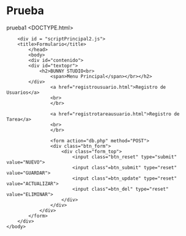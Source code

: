 # Prueba
prueba1
<DOCTYPE.html>
<html Long="es">
	<head>
		<meta charset="utf-8">
		<link rel="stylesheet" href="stylesheet2.css">
		<meta name"viewport" content="width=device-width, initial -scale=1.0">
		<link href="HTTPS://fonts.googleapis.com/css?family=lato:400;900"rel="stylesheet" href="./css/reset.css">
		<link rel="stylesheet" href="./css/main.css">
		
		<div id = "scriptPrincipal2.js">
		<title>Formulario</title>
			</head>
			<body>
			<div id="contenido">
			<div id="textopr">
				<h2>BUNNY STUDIO<br>
					<span>Menu Principal</span></br></h2>	
			</div>
					<a href="registrousuario.html">Registro de Usuarios</a>
					<br>
				    </br>

					<a href="registrotareausuario.html">Registro de Tarea</a>
					<br>
				    </br>
					
					<form action="db.php" method="POST">
					<div class="btn_form">
						<div class="form_top">
							<input class="btn_reset" type="submit" value="NUEVO">
							<input class"=btn_submit" type="reset" value="GUARDAR">
							<input class"=btn_update" type="reset" value="ACTUALIZAR">
							<input class"=btn_del" type="reset" value="ELIMINAR">
						</div>
					</div>
				</div>
			</form>
		</div>
	</body>
</html>
